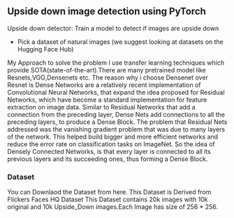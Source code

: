 ## Upside down image detection using PyTorch

Upside down detector: Train a model to detect if images are upside down
* Pick a dataset of natural images (we suggest looking at datasets on the Hugging Face Hub)

My Approach to solve the problem I use transfer learning techniques which provide SOTA(state-of-the-art).There are many pretrained model like Resnets,VGG,Densenets etc. The reason why i choose Densenet over Resnet is Dense Networks are a relatively recent implementation of Convolutional Neural Networks, that expand the idea proposed for Residual Networks, which have become a standard implementation for feature extraction on image data. Similar to Residual Networks that add a connection from the preceding layer, Dense Nets add connections to all the preceding layers, to produce a Dense Block. The problem that Residual Nets addressed was the vanishing gradient problem that was due to many layers of the network. This helped build bigger and more efficient networks and reduce the error rate on classification tasks on ImageNet. So the idea of Densely Connected Networks, is that every layer is connected to all its previous layers and its succeeding ones, thus forming a Dense Block.

### Dataset
You can Downlaod the Dataset from here.
This Dataset is Derived from Flickers Faces HQ Dataset
This Dataset contains 20k images with 10k original and 10k Upside_Down images.Each Image has size of 256 * 256.
